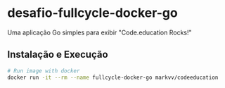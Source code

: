 # desafio-fullcycle-docker-go

Uma aplicação Go simples para exibir "Code.education Rocks!"

## Instalação e Execução
```bash
# Run image with docker
docker run -it --rm --name fullcycle-docker-go markvv/codeeducation
```